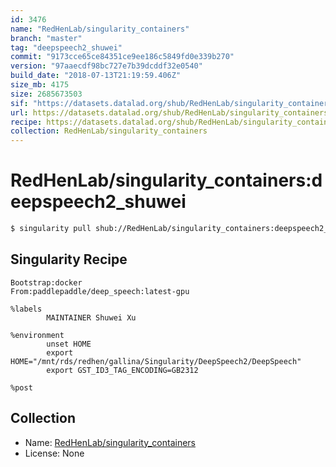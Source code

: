 ```yaml
---
id: 3476
name: "RedHenLab/singularity_containers"
branch: "master"
tag: "deepspeech2_shuwei"
commit: "9173cce65ce84351ce9ee186c5849fd0e339b270"
version: "97aaecdf98bc727e7b39dcddf32e0540"
build_date: "2018-07-13T21:19:59.406Z"
size_mb: 4175
size: 2685673503
sif: "https://datasets.datalad.org/shub/RedHenLab/singularity_containers/deepspeech2_shuwei/2018-07-13-9173cce6-97aaecdf/97aaecdf98bc727e7b39dcddf32e0540.simg"
url: https://datasets.datalad.org/shub/RedHenLab/singularity_containers/deepspeech2_shuwei/2018-07-13-9173cce6-97aaecdf/
recipe: https://datasets.datalad.org/shub/RedHenLab/singularity_containers/deepspeech2_shuwei/2018-07-13-9173cce6-97aaecdf/Singularity
collection: RedHenLab/singularity_containers
---
```


# RedHenLab/singularity_containers:deepspeech2_shuwei

```bash
$ singularity pull shub://RedHenLab/singularity_containers:deepspeech2_shuwei
```

## Singularity Recipe

```singularity
Bootstrap:docker 
From:paddlepaddle/deep_speech:latest-gpu

%labels
        MAINTAINER Shuwei Xu

%environment
        unset HOME
        export HOME="/mnt/rds/redhen/gallina/Singularity/DeepSpeech2/DeepSpeech"
        export GST_ID3_TAG_ENCODING=GB2312

%post
```

## Collection

 - Name: [RedHenLab/singularity_containers](https://github.com/RedHenLab/singularity_containers)
 - License: None


